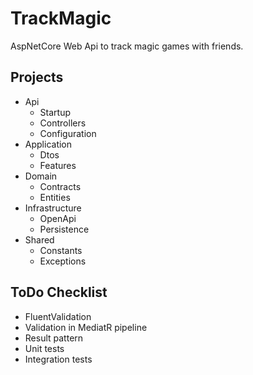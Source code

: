 # TrackMagic

AspNetCore Web Api to track magic games with friends.

## Projects
* Api
    - Startup
    - Controllers
    - Configuration
* Application
    - Dtos
    - Features
* Domain
    - Contracts
    - Entities
* Infrastructure
    - OpenApi
    - Persistence
* Shared
    - Constants
    - Exceptions

## ToDo Checklist
* FluentValidation
* Validation in MediatR pipeline
* Result pattern
* Unit tests
* Integration tests